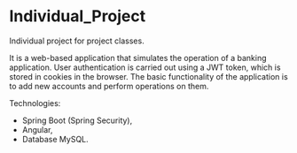 # Individual_Project
Individual project for project classes.

It is a web-based application that simulates the operation of a banking application. 
User authentication is carried out using a JWT token, which is stored in cookies in the browser. 
The basic functionality of the application is to add new accounts and perform operations on them. 

Technologies:

* Spring Boot (Spring Security),
* Angular,
* Database MySQL.
